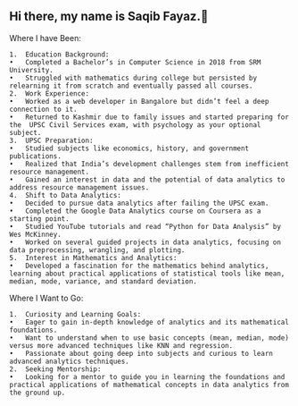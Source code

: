 ## Hi there, my name is Saqib Fayaz.👋


Where I have Been:

	1.	Education Background:
	•	Completed a Bachelor’s in Computer Science in 2018 from SRM University.
	•	Struggled with mathematics during college but persisted by relearning it from scratch and eventually passed all courses.
	2.	Work Experience:
	•	Worked as a web developer in Bangalore but didn’t feel a deep connection to it.
	•	Returned to Kashmir due to family issues and started preparing for the  UPSC Civil Services exam, with psychology as your optional subject.
	3.	UPSC Preparation:
	•	Studied subjects like economics, history, and government publications.
	•	Realized that India’s development challenges stem from inefficient resource management.
	•	Gained an interest in data and the potential of data analytics to address resource management issues.
	4.	Shift to Data Analytics:
	•	Decided to pursue data analytics after failing the UPSC exam.
	•	Completed the Google Data Analytics course on Coursera as a starting point.
	•	Studied YouTube tutorials and read “Python for Data Analysis” by Wes McKinney.
	•	Worked on several guided projects in data analytics, focusing on data preprocessing, wrangling, and plotting.
	5.	Interest in Mathematics and Analytics:
	•	Developed a fascination for the mathematics behind analytics, learning about practical applications of statistical tools like mean, median, mode, variance, and standard deviation.

Where I Want to Go:

	1.	Curiosity and Learning Goals:
	•	Eager to gain in-depth knowledge of analytics and its mathematical foundations.
	•	Want to understand when to use basic concepts (mean, median, mode) versus more advanced techniques like KNN and regression.
	•	Passionate about going deep into subjects and curious to learn advanced analytics techniques.
	2.	Seeking Mentorship:
	•	Looking for a mentor to guide you in learning the foundations and practical applications of mathematical concepts in data analytics from the ground up.

